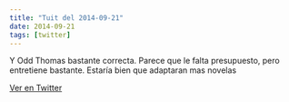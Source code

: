 ```yaml
---
title: "Tuit del 2014-09-21"
date: 2014-09-21
tags: [twitter]
---
```


Y Odd Thomas bastante correcta. Parece que le falta presupuesto, pero entretiene bastante. Estaría bien que adaptaran mas novelas



[Ver en Twitter](https://twitter.com/i/web/status/513775479955156993)
